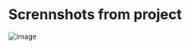 # Scrennshots from project

![image](https://github.com/HuseynGPT/Movie-Website/assets/131697602/6c9c00ba-56c7-439a-9fe4-e95ec1f3c273)
